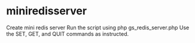 # miniredisserver
Create mini redis server
Run the script using php gs_redis_server.php 
Use the SET, GET, and QUIT commands as instructed.
